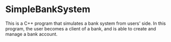 # SimpleBankSystem
This is a C++ program that simulates a bank system from users' side. In this program, the user becomes a client of a bank, and is able to create and manage a bank account. 
